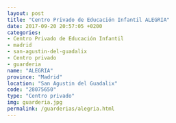 ```yaml
---
layout: post
title: "Centro Privado de Educación Infantil ALEGRIA"
date: 2017-09-20 20:57:05 +0200
categories:
- Centro Privado de Educación Infantil
- madrid
- san-agustin-del-guadalix
- Centro privado
- guarderia
name: "ALEGRIA"
province: "Madrid"
location: "San Agustin del Guadalix"
code: "28075650"
type: "Centro privado"
img: guarderia.jpg
permalink: /guarderias/alegria.html
---
```

